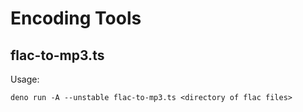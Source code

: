 # Encoding Tools

## flac-to-mp3.ts

Usage:

```
deno run -A --unstable flac-to-mp3.ts <directory of flac files>
```
